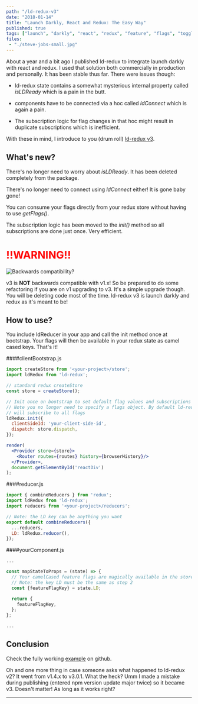 ```yaml
---
path: "/ld-redux-v3"
date: "2018-01-14"
title: "Launch Darkly, React and Redux: The Easy Way"
published: true
tags: ["launch", "darkly", "react", "redux", "feature", "flags", "toggle", "ld", "ld-redux", "v3", "easy", "way"]
files:
 - "./steve-jobs-small.jpg"
---
```

About a year and a bit ago I published ld-redux to integrate launch darkly with react and redux. I used that solution
both commercially in production and personally. It has been stable thus far. There were issues though:

 * ld-redux state contains a somewhat mysterious internal property called *isLDReady* which is a pain in the butt.
 
 * components have to be connected via a hoc called *ldConnect* which is again a pain.
 
 * The subscription logic for flag changes in that hoc might result in duplicate subscriptions which is inefficient. 

With these in mind, I introduce to you (drum roll) [ld-redux v3](https://github.com/yusinto/ld-redux).

## What's new?
There's no longer need to worry about *isLDReady*. It has been deleted completely from the package.

There's no longer need to connect using *ldConnect* either! It is gone baby gone!

You can consume your flags directly from your redux store without having to use *getFlags()*.

The subscription logic has been moved to the *init()* method so all subscriptions are done just once. Very efficient.

<h1 style="color: red">!!WARNING!!</h1>

<img alt="Backwards compatibility?" src="/static/steve-jobs-small-acfb0db7cfd55319023a97d893196da1.jpg" id="markdownImage"/>

v3 is **NOT** backwards compatible with v1.x! So be prepared to do some refactoring if you are on v1 upgrading to v3.
It's a simple upgrade though. You will be deleting code most of the time. ld-redux v3 is launch darkly 
and redux as it's meant to be!

## How to use?
You include ldReducer in your app and call the init method once at bootstrap. Your flags will then be available
in your redux state as camel cased keys. That's it!

####clientBootstrap.js
```jsx
import createStore from '<your-project>/store';
import ldRedux from 'ld-redux';

// standard redux createStore
const store = createStore();

// Init once on bootstrap to set default flag values and subscriptions
// Note you no longer need to specify a flags object. By default ld-redux
// will subscribe to all flags
ldRedux.init({
  clientSideId: 'your-client-side-id',
  dispatch: store.dispatch,
});

render(
  <Provider store={store}>
    <Router routes={routes} history={browserHistory}/>
  </Provider>,
  document.getElementById('reactDiv')
);
```

####reducer.js
```jsx
import { combineReducers } from 'redux';
import ldRedux from 'ld-redux';
import reducers from '<your-project>/reducers';

// Note: the LD key can be anything you want
export default combineReducers({
  ...reducers,
  LD: ldRedux.reducer(),
});
```

####yourComponent.js
```jsx
...

const mapStateToProps = (state) => {
  // Your camelCased feature flags are magically available in the store!
  // Note: the key LD must be the same as step 2
  const {featureFlagKey} = state.LD;

  return {
    featureFlagKey,
  };
};

...
```

## Conclusion
Check the fully working [example](https://github.com/yusinto/ld-redux/tree/master/example) on github.

Oh and one more thing in case someone asks what happened to ld-redux v2? It went from v1.4.x to v3.0.1. What the heck?
Umm I made a mistake during publishing (entered npm version update major twice) so it became v3. Doesn't matter! As long
as it works right?

---------------------------------------------------------------------------------------
